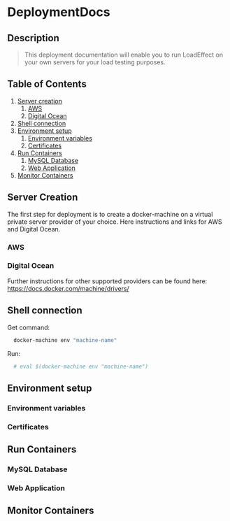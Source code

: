 # DeploymentDocs

## Description
> This deployment documentation will enable you to run LoadEffect on your own servers for your load testing purposes.

## Table of Contents

1. [Server creation](#server-creation)
    1. [AWS](#AWS)
    2. [Digital Ocean](#digital-ocean)
1. [Shell connection](#shell-connection)
1. [Environment setup](#environment-setup)
    1. [Environment variables](#environment-variables)
    1. [Certificates](#certificates)
1. [Run Containers](#run-containers)
    1. [MySQL Database](#mysql-database)
    2. [Web Application](#web-application)
1. [Monitor Containers](#monitor-containers)

## Server Creation

The first step for deployment is to create a docker-machine on a virtual private server provider of your choice. Here instructions and links for AWS and Digital Ocean.

### AWS

### Digital Ocean

Further instructions for other supported providers can be found here: https://docs.docker.com/machine/drivers/

## Shell connection

Get command:
```sh
  docker-machine env "machine-name"
```

Run:
```sh
  # eval $(docker-machine env "machine-name")
```

## Environment setup

### Environment variables

### Certificates

## Run Containers

### MySQL Database

### Web Application

## Monitor Containers


